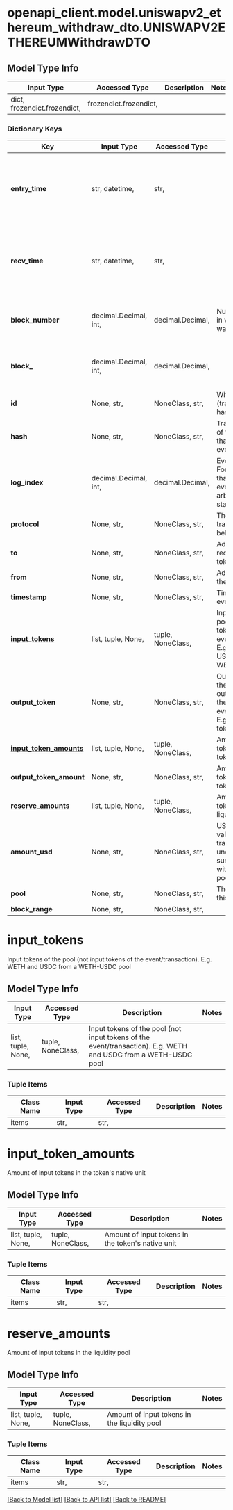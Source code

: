 # openapi_client.model.uniswapv2_ethereum_withdraw_dto.UNISWAPV2ETHEREUMWithdrawDTO

## Model Type Info
Input Type | Accessed Type | Description | Notes
------------ | ------------- | ------------- | -------------
dict, frozendict.frozendict,  | frozendict.frozendict,  |  | 

### Dictionary Keys
Key | Input Type | Accessed Type | Description | Notes
------------ | ------------- | ------------- | ------------- | -------------
**entry_time** | str, datetime,  | str,  |  | [optional] value must conform to RFC-3339 date-time
**recv_time** | str, datetime,  | str,  |  | [optional] value must conform to RFC-3339 date-time
**block_number** | decimal.Decimal, int,  | decimal.Decimal,  | Number of block in which entity was recorded. | [optional] value must be a 64 bit integer
**block_** | decimal.Decimal, int,  | decimal.Decimal,  |  | [optional] value must be a 32 bit integer
**id** | None, str,  | NoneClass, str,  | Withdraw-(transaction hash)-(log index) | [optional] 
**hash** | None, str,  | NoneClass, str,  | Transaction hash of the transaction that emitted this event | [optional] 
**log_index** | decimal.Decimal, int,  | decimal.Decimal,  | Event log index. For transactions that don&#x27;t emit event, create arbitrary index starting from 0 | [optional] value must be a 32 bit integer
**protocol** | None, str,  | NoneClass, str,  | The protocol this transaction belongs to | [optional] 
**to** | None, str,  | NoneClass, str,  | Address that received the tokens | [optional] 
**from** | None, str,  | NoneClass, str,  | Address that sent the tokens | [optional] 
**timestamp** | None, str,  | NoneClass, str,  | Timestamp of this event | [optional] 
**[input_tokens](#input_tokens)** | list, tuple, None,  | tuple, NoneClass,  | Input tokens of the pool (not input tokens of the event/transaction). E.g. WETH and USDC from a WETH-USDC pool | [optional] 
**output_token** | None, str,  | NoneClass, str,  | Output token of the pool (not output token of the event/transaction). E.g. the UNI-LP token | [optional] 
**[input_token_amounts](#input_token_amounts)** | list, tuple, None,  | tuple, NoneClass,  | Amount of input tokens in the token&#x27;s native unit | [optional] 
**output_token_amount** | None, str,  | NoneClass, str,  | Amount of output tokens in the token&#x27;s native unit | [optional] 
**[reserve_amounts](#reserve_amounts)** | list, tuple, None,  | tuple, NoneClass,  | Amount of input tokens in the liquidity pool | [optional] 
**amount_usd** | None, str,  | NoneClass, str,  | USD-normalized value of the transaction of the underlying (e.g. sum of tokens withdrawn from a pool) | [optional] 
**pool** | None, str,  | NoneClass, str,  | The pool involving this transaction | [optional] 
**block_range** | None, str,  | NoneClass, str,  |  | [optional] 

# input_tokens

Input tokens of the pool (not input tokens of the event/transaction). E.g. WETH and USDC from a WETH-USDC pool

## Model Type Info
Input Type | Accessed Type | Description | Notes
------------ | ------------- | ------------- | -------------
list, tuple, None,  | tuple, NoneClass,  | Input tokens of the pool (not input tokens of the event/transaction). E.g. WETH and USDC from a WETH-USDC pool | 

### Tuple Items
Class Name | Input Type | Accessed Type | Description | Notes
------------- | ------------- | ------------- | ------------- | -------------
items | str,  | str,  |  | 

# input_token_amounts

Amount of input tokens in the token's native unit

## Model Type Info
Input Type | Accessed Type | Description | Notes
------------ | ------------- | ------------- | -------------
list, tuple, None,  | tuple, NoneClass,  | Amount of input tokens in the token&#x27;s native unit | 

### Tuple Items
Class Name | Input Type | Accessed Type | Description | Notes
------------- | ------------- | ------------- | ------------- | -------------
items | str,  | str,  |  | 

# reserve_amounts

Amount of input tokens in the liquidity pool

## Model Type Info
Input Type | Accessed Type | Description | Notes
------------ | ------------- | ------------- | -------------
list, tuple, None,  | tuple, NoneClass,  | Amount of input tokens in the liquidity pool | 

### Tuple Items
Class Name | Input Type | Accessed Type | Description | Notes
------------- | ------------- | ------------- | ------------- | -------------
items | str,  | str,  |  | 

[[Back to Model list]](../../README.md#documentation-for-models) [[Back to API list]](../../README.md#documentation-for-api-endpoints) [[Back to README]](../../README.md)


